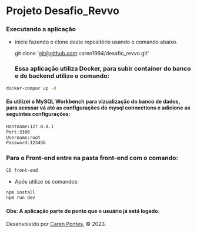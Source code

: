 
# Projeto Desafio_Revvo

### Executando a aplicação

 - inicie fazendo o clone deste repositório usando o comando abaixo.

    git clone 'git@github.com:caren1994/desafio_revvo.git'
   
   ### Essa aplicação utiliza Docker, para subir  container do banco e do backend utilize o comando:
   
```bash
docker-compor up -d 
```
#### Eu utilizei o MySQL Workbench para vizualização do banco de dados, para acessar vá até as configurações do mysql connections e adicione as seguintes configurações:

```bash
Hostname:127.0.0.1
Port:3306
Username:root
Password:123456
```

### Para o Front-end entre na pasta front-end com o comando:

```bash
CD front-end 

```

- Após utilize os comandos:
  
```bash
npm install
npm run dev

```

#### Obs: A aplicação parte do ponto que o usuário já está logado.
  

Desenvolvido por [Caren Pontes](https://www.linkedin.com/in/caren-oliveira-pontes/), © 2023.
